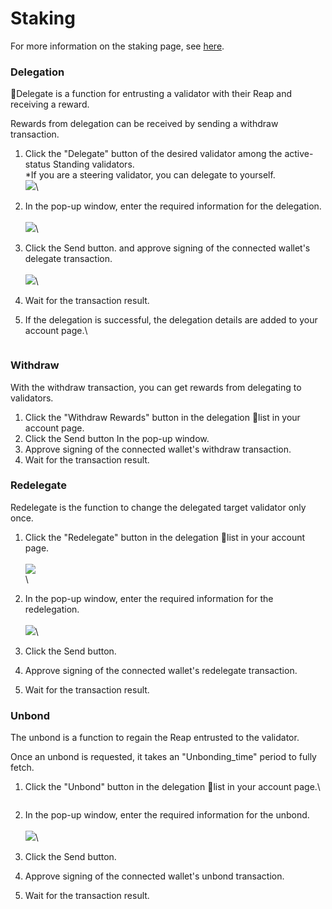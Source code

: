 # Staking

For more information on the staking page, see [here](../pages/staking.md).

### Delegation

Delegate is a function for entrusting a validator with their Reap and receiving a reward.

Rewards from delegation can be received by sending a withdraw transaction.

1. Click the "Delegate" button of the desired validator among the active-status Standing validators. \
   \*If you are a steering validator, you can delegate to yourself.\
   ![](<../../../.gitbook/assets/image (15).png>)\

2. In the pop-up window, enter the required information for the delegation.\
   \
   ![](<../../../.gitbook/assets/image (9).png>)\

3. Click the Send button. and approve signing of the connected wallet's delegate transaction.\
   \
   ![](<../../../.gitbook/assets/image (31).png>)\

4. Wait for the transaction result.
5.  If the delegation is successful, the delegation details are added to your account page.\


    <figure><img src="../../../.gitbook/assets/image (43).png" alt=""><figcaption></figcaption></figure>

### Withdraw

With the withdraw transaction, you can get rewards from delegating to validators.

1. Click the "Withdraw Rewards" button in the delegation list in your account page.
2. Click the Send button In the pop-up window.
3. Approve signing of the connected wallet's withdraw transaction.
4. Wait for the transaction result.

### Redelegate

Redelegate is the function to change the delegated target validator only once.

1. Click the "Redelegate" button in the delegation list in your account page.\
   \
   ![](<../../../.gitbook/assets/image (25).png>)\
   \

2. In the pop-up window, enter the required information for the redelegation.\
   \
   ![](<../../../.gitbook/assets/image (18).png>)\

3. Click the Send button.
4. Approve signing of the connected wallet's redelegate transaction.
5. Wait for the transaction result.

### Unbond

The unbond is a function to regain the Reap entrusted to the validator.

Once an unbond is requested, it takes an "Unbonding\_time" period to fully fetch.

1.  Click the "Unbond" button in the delegation list in your account page.\


    <figure><img src="../../../.gitbook/assets/image (44).png" alt=""><figcaption></figcaption></figure>
2. In the pop-up window, enter the required information for the unbond.\
   \
   ![](<../../../.gitbook/assets/image (35).png>)\

3. Click the Send button.
4. Approve signing of the connected wallet's unbond transaction.
5. Wait for the transaction result.

